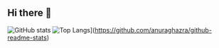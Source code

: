 ## Hi there 👋

![GitHub stats](https://github-readme-stats.vercel.app/api?username=eenzzi&show_icons=true&theme=radical)
![Top Langs](https://github-readme-stats.vercel.app/api/top-langs/?username=eenzzi)](https://github.com/anuraghazra/github-readme-stats)

<!--
**eenzzi/eenzzi** is a ✨ _special_ ✨ repository because its `README.md` (this file) appears on your GitHub profile.

Here are some ideas to get you started:

- 🔭 I’m currently working on ...
- 🌱 I’m currently learning ...
- 👯 I’m looking to collaborate on ...
- 🤔 I’m looking for help with ...
- 💬 Ask me about ...
- 📫 How to reach me: ...
- 😄 Pronouns: ...
- ⚡ Fun fact: ...
-->
